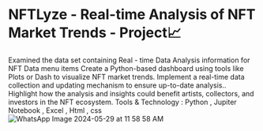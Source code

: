 # NFTLyze - Real-time Analysis of NFT Market Trends - Project📈
 Examined the data set containing Real - time Data Analysis information for NFT Data menu items
 Create a Python-based dashboard using tools like Plots or Dash to visualize NFT market trends.
 Implement a real-time data collection and updating mechanism to ensure up-to-date analysis..
 Highlight how the analysis and insights could benefit artists, collectors, and investors in the NFT ecosystem.
 Tools & Technology : Python , Jupiter Notebook , Excel , Html , css
![WhatsApp Image 2024-05-29 at 11 58 58 AM](https://github.com/user-attachments/assets/886fa839-2d9a-4684-b351-fec00ca894a2)




 

